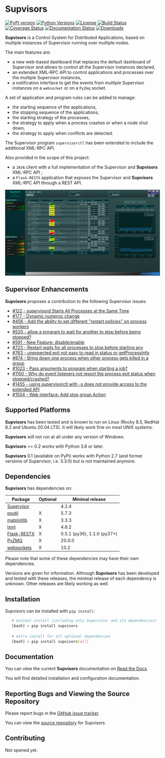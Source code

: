 # **Supvisors**
[![PyPI version][pypi-image]][pypi-url]
[![Python Versions][pypi-python-versions]][pypi-url]
[![License][license-image]][license-url]
[![Build Status][ci-image]][ci-url]
[![Coverage Status][coveralls-image]][coveralls-url]
[![Documentation Status][docs-image]][docs-url]
[![Downloads][downloads-image]][downloads-url]


**Supvisors** is a Control System for Distributed Applications, based on multiple instances of Supervisor
running over multiple nodes.

The main features are:
* a new web-based dashboard that replaces the default dashboard of Supervisor and allows to control
  all the Supervisor instances declared,
* an extended XML-RPC API to control applications and processes over the multiple Supervisor instances,
* a notification interface to get the events from multiple Supervisor instances on a `websocket` or on a `PyZmq` socket.

A set of application and program rules can be added to manage:
* the starting sequence of the applications,
* the stopping sequence of the applications,
* the starting strategy of the processes,
* the strategy to apply when a process crashes or when a node shut down,
* the strategy to apply when conflicts are detected.

The Supervisor program `supervisorctl` has been extended to include the additional XML-RPC API.

Also provided in the scope of this project:
* a `JAVA` client with a full implementation of the Supervisor and **Supvisors** XML-RPC API ;
* a `Flask-RESTX` application that exposes the Supervisor and **Supvisors** XML-RPC API through a REST API.

![Image of Supvisors' Dashboard](https://github.com/julien6387/supvisors/blob/master/docs/images/supvisors_address_process_section.png)

## Supervisor Enhancements

**Supvisors** proposes a contribution to the following Supervisor issues:
* [#122 - supervisord Starts All Processes at the Same Time](https://github.com/Supervisor/supervisor/issues/122)
* [#177 - Dynamic numproc change](https://github.com/Supervisor/supervisor/issues/177)
* [#456 - Add the ability to set different "restart policies" on process workers](https://github.com/Supervisor/supervisor/issues/456)
* [#520 - allow a program to wait for another to stop before being stopped?](https://github.com/Supervisor/supervisor/issues/520)
* [#591 - New Feature: disable/enable](https://github.com/Supervisor/supervisor/issues/591)
* [#723 - Restart waits for all processes to stop before starting any](https://github.com/Supervisor/supervisor/issues/723)
* [#763 - unexpected exit not easy to read in status or getProcessInfo](https://github.com/Supervisor/supervisor/issues/763)
* [#874 - Bring down one process when other process gets killed in a group](https://github.com/Supervisor/supervisor/issues/874)
* [#1023 - Pass arguments to program when starting a job?](https://github.com/Supervisor/supervisor/issues/1023)
* [#1150 - Why do event listeners not report the process exit status when stopped/crashed?](https://github.com/Supervisor/supervisor/issues/1150)
* [#1455 - using supervisorctl with -s does not provide access to the extended API](https://github.com/Supervisor/supervisor/issues/1455)
* [#1504 - Web interface: Add stop group Action](https://github.com/Supervisor/supervisor/issues/1504)


## Supported Platforms

**Supvisors** has been tested and is known to run on Linux (Rocky 8.5, RedHat 8.2 and Ubuntu 20.04 LTS).
It will likely work fine on most UNIX systems.

**Supvisors** will not run at all under any version of Windows.

**Supvisors** >= 0.2 works with Python 3.6 or later.

**Supvisors** 0.1 (available on PyPi) works with Python 2.7 (and former versions of Supervisor, i.e. 3.3.0)
but is not maintained anymore.

## Dependencies

**Supvisors** has dependencies on:

| Package                                           | Optional | Minimal release             |
|---------------------------------------------------|----------|-----------------------------|
| [Supervisor](http://supervisord.org)              |          | 4.2.4                       |
| [psutil](https://pypi.python.org/pypi/psutil)     | X        | 5.7.3                       |
| [matplotlib](http://matplotlib.org)               | X        | 3.3.3                       |
| [lxml](http://lxml.de)                            | X        | 4.6.2                       |
| [Flask-RESTX](https://flask-restx.readthedocs.io) | X        | 0.5.1 (py36), 1.1.0 (py37+) |
| [PyZMQ](http://pyzmq.readthedocs.io)              | X        | 20.0.0                      |
| [websockets](https://websockets.readthedocs.io)   | X        | 10.2                        |

Please note that some of these dependencies may have their own dependencies.

Versions are given for information.
Although **Supvisors** has been developed and tested with these releases, the minimal release of each dependency
is unknown. Other releases are likely working as well.


## Installation

Supvisors can be installed with `pip install`:

```bash
   # minimal install (including only Supervisor and its dependencies)
   [bash] > pip install supvisors

   # extra install for all optional dependencies
   [bash] > pip install supvisors[all]
```

## Documentation

You can view the current **Supvisors** documentation on [Read the Docs](http://supvisors.readthedocs.io).

You will find detailed installation and configuration documentation.

## Reporting Bugs and Viewing the Source Repository

Please report bugs in the [GitHub issue tracker](https://github.com/julien6387/supvisors/issues).

You can view the [source repository](https://github.com/julien6387/supvisors) for Supvisors.

## Contributing

Not opened yet.

[pypi-image]: https://badge.fury.io/py/supvisors.svg
[pypi-python-versions]: https://img.shields.io/pypi/pyversions/supvisors.svg
[pypi-url]: https://badge.fury.io/py/supvisors

[license-image]: https://img.shields.io/badge/License-Apache_2.0-blue.svg
[license-url]: https://opensource.org/licenses/Apache-2.0

[ci-image]: https://github.com/julien6387/supvisors/actions/workflows/ci.yml/badge.svg?branch=master
[ci-url]: https://github.com/julien6387/supvisors/actions/workflows/ci.yml

[coveralls-image]: https://coveralls.io/repos/github/julien6387/supvisors/badge.svg?branch=master
[coveralls-url]: https://coveralls.io/github/julien6387/supvisors?branch=master

[docs-image]: https://readthedocs.org/projects/supvisors/badge/?version=master
[docs-url]: https://supvisors.readthedocs.io/en/master

[downloads-image]: https://pepy.tech/badge/supvisors/month
[downloads-url]: https://pepy.tech/project/supvisors
